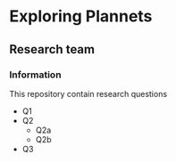 # Exploring Plannets

## Research team

### Information

This repository contain research questions
* Q1
* Q2
  - Q2a
  - Q2b
* Q3
